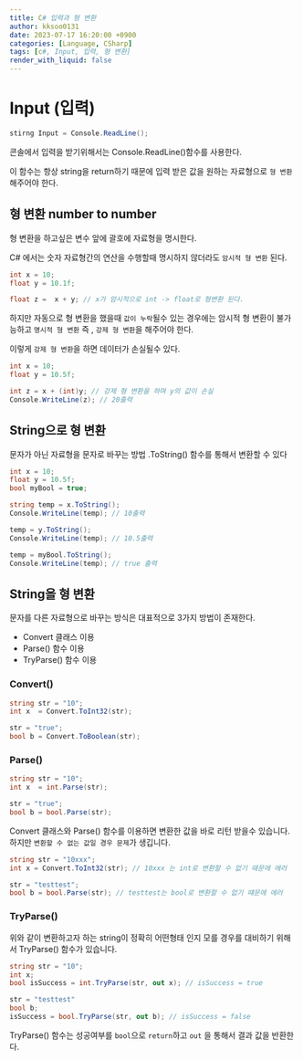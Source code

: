 ```yaml
---
title: C# 입력과 형 변환
author: kksoo0131
date: 2023-07-17 16:20:00 +0900
categories: [Language, CSharp]
tags: [c#, Input, 입력, 형 변환]
render_with_liquid: false
---
```


# Input (입력)

```c#
stirng Input = Console.ReadLine();
```
콘솔에서 입력을 받기위해서는 Console.ReadLine()함수를 사용한다.

이 함수는 항상 string을 return하기 때문에 입력 받은 값을 원하는 자료형으로 `형 변환` 해주어야 한다.

## 형 변환 number to number

형 변환을 하고싶은 변수 앞에 괄호에 자료형을 명시한다.

C# 에서는 숫자 자료형간의 연산을 수행할때 명시하지 않더라도 `암시적 형 변환` 된다.

```c#
int x = 10;
float y = 10.1f;

float z =  x + y; // x가 암시적으로 int -> float로 형변환 된다.
```

하지만 자동으로 형 변환을 했을때 `값이 누락`될수 있는 경우에는 암시적 형 변환이 불가능하고 `명시적 형 변환` 즉 , `강제 형 변환`을 해주어야 한다.

이렇게 `강제 형 변환`을 하면 데이터가 손실될수 있다.
```c#
int x = 10;
float y = 10.5f;

int z = x + (int)y; // 강제 형 변환을 하며 y의 값이 손실
Console.WriteLine(z); // 20출력
```

## String으로 형 변환

문자가 아닌 자료형을 문자로 바꾸는 방법 .ToString() 함수를 통해서 변환할 수 있다
```c#
int x = 10;
float y = 10.5f;
bool myBool = true;

string temp = x.ToString();
Console.WriteLine(temp); // 10출력

temp = y.ToString();
Console.WriteLine(temp); // 10.5출력

temp = myBool.ToString();
Console.WriteLine(temp); // true 출력
```

## String을 형 변환  

문자를 다른 자료형으로 바꾸는 방식은 대표적으로 3가지 방법이 존재한다.
- Convert 클래스 이용
- Parse() 함수 이용
- TryParse() 함수 이용

### Convert()
```c#
string str = "10";
int x  = Convert.ToInt32(str);

str = "true";
bool b = Convert.ToBoolean(str);
```

### Parse()

```c# 
string str = "10";
int x  = int.Parse(str);

str = "true";
bool b = bool.Parse(str);
```

Convert 클래스와 Parse() 함수를 이용하면 변환한 값을 바로 리턴 받을수 있습니다.
하지만 `변환할 수 없는 값일 경우 문제`가 생깁니다.

```c#
string str = "10xxx";
int x = Convert.ToInt32(str); // 10xxx 는 int로 변환할 수 없기 때문에 에러

str = "testtest";
bool b = bool.Parse(str); // testtest는 bool로 변환할 수 없기 떄문에 에러
```

### TryParse()

위와 같이 변환하고자 하는 string이 정확히 어떤형태 인지 모를 경우를 대비하기 위해서
TryParse() 함수가 있습니다.

```c#
string str = "10";
int x;
bool isSuccess = int.TryParse(str, out x); // isSuccess = true

str = "testtest"
bool b;
isSuccess = bool.TryParse(str, out b); // isSuccess = false
```
TryParse() 함수는 성공여부를 `bool`으로 `return`하고 `out` 을 통해서 결과 값을 반환한다.

